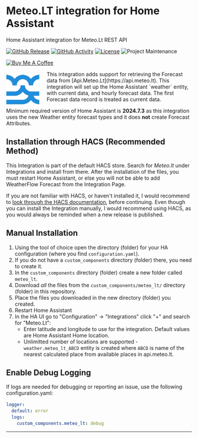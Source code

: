 # Meteo.LT integration for Home Assistant
Home Assistant integration for Meteo.Lt REST API

[![GitHub Release][releases-shield]][releases]
[![GitHub Activity][commits-shield]][commits]
[![License][license-shield]](LICENSE)
![Project Maintenance][maintenance-shield]

<a href="https://www.buymeacoffee.com/Brunas" target="_blank"><img src="https://cdn.buymeacoffee.com/buttons/v2/default-yellow.png" alt="Buy Me A Coffee" style="height: 40px !important;width: 145px !important;" ></a>

<img width="90" height="80" src="https://github.com/Brunas/meteo_lt/blob/main/images/icon.png?raw=true" style="float: left; margin-right: 20px; margin-top: 10px;" >
This integration adds support for retrieving the Forecast data from [Api.Meteo.Lt](https://api.meteo.lt).
This integration will set up the Home Assistant `weather` entity, with current data, and hourly forecast data. The first Forecast data record is treated as current data.

Minimum required version of Home Assistant is **2024.7.3** as this integration uses the new Weather entity forecast types and it does **not** create Forecast Attributes.

## Installation through HACS (Recommended Method)

This Integration is part of the default HACS store. Search for *Meteo.lt* under Integrations and install from there. After the installation of the files, you must restart Home Assistant, or else you will not be able to add WeatherFlow Forecast from the Integration Page.

If you are not familiar with HACS, or haven't installed it, I would recommend to [look through the HACS documentation](https://hacs.xyz/), before continuing. Even though you can install the Integration manually, I would recommend using HACS, as you would always be reminded when a new release is published.

## Manual Installation

1. Using the tool of choice open the directory (folder) for your HA configuration (where you find `configuration.yaml`).
1. If you do not have a `custom_components` directory (folder) there, you need to create it.
1. In the `custom_components` directory (folder) create a new folder called `meteo_lt`.
1. Download _all_ the files from the `custom_components/meteo_lt/` directory (folder) in this repository.
1. Place the files you downloaded in the new directory (folder) you created.
1. Restart Home Assistant
1. In the HA UI go to "Configuration" -> "Integrations" click "+" and search for "Meteo.Lt":
     - Enter latitude and longitude to use for the integration. Default values are Home Assistant Home location.
     - Unlimitted number of locations are supported - `weather.meteo_lt_ABCD` entity is created where `ABCD` is name of the nearest calculated place from available places in api.meteo.lt.

## Enable Debug Logging

If logs are needed for debugging or reporting an issue, use the following configuration.yaml:

```yaml
logger:
  default: error
  logs:
    custom_components.meteo_lt: debug
```

***

[commits-shield]: https://img.shields.io/github/commit-activity/y/Brunas/meteo_lt.svg?style=flat-square
[commits]: https://github.com/Brunas/meteo_lt/commits/main
[hacs]: https://github.com/hacs/integration
[hacsbadge]: https://img.shields.io/badge/HACS-Default-orange.svg?style=flat-square
[license-shield]: https://img.shields.io/github/license/Brunas/meteo_lt.svg?style=flat-square
[maintenance-shield]: https://img.shields.io/badge/maintainer-Brunas%20%40Brunas-blue.svg?style=flat-square
[releases-shield]: https://img.shields.io/github/release/Brunas/meteo_lt.svg?style=flat-square
[releases]: https://github.com/Brunas/meteo_lt/releases